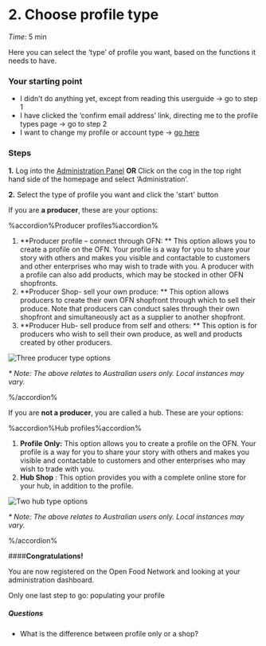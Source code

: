 # 2. Choose profile type

_Time_: 5 min

Here you can select the ‘type’ of profile you want, based on the functions it needs to have.  

### **Your starting point**
- I didn’t do anything yet, except from reading this userguide → go to step 1
- I have clicked the ‘confirm email address’ link, directing me to the profile types page → go to step 2
- I want to change my profile or account type → [go here](select-profile/change-account.md)

### **Steps**
**1.** Log into the [Administration Panel](https://openfoodnetwork.org.au/admin) **OR** Click on the cog in the top right hand side of the homepage and select ‘Administration’.

**2.** Select the type of profile you want and click the 'start' button


If you are **a producer**, these are your options:

%accordion%Producer profiles%accordion%

1. **Producer profile – connect through OFN: **
This option allows you to create a profile on the OFN. Your profile is a way for you to share your story with others and makes you visible and contactable to customers and other enterprises who may wish to trade with you. A producer with a profile can also add products, which may be stocked in other OFN shopfronts.
2. **Producer Shop- sell your own produce: **
This option allows producers to create their own OFN shopfront through which to sell their produce. Note that producers can conduct sales through their own shopfront and simultaneously act as a supplier to another shopfront.
3. **Producer Hub- sell produce from self and others: **
This option is for producers who wish to sell their own produce, as well and products created by other producers.


![](https://openfoodnetwork.org/wp-content/uploads/2015/05/Three-producer-types.png "Three producer type options")

_\* Note: The above relates to Australian users only. Local instances may vary._

%/accordion%


If you are **not a producer**, you are called a hub. These are your options:

%accordion%Hub profiles%accordion%

1. **Profile Only:**
    This option allows you to create a profile on the OFN. Your profile is a way for you to share your story with others and makes you visible and contactable to customers and other enterprises who may wish to trade with you.
2. **Hub Shop**
   : This option provides you with a complete online store for your hub, in addition to the profile.

![](https://openfoodnetwork.org/wp-content/uploads/2015/05/Two-hub-types.png "Two hub type options")

_\* Note: The above relates to Australian users only. Local instances may vary._
   
%/accordion%

####**Congratulations!** 

You are now registered on the Open Food Network and looking at your administration dashboard.

Only one last step to go: populating your profile

##### _Questions_
- What is the difference between profile only or a shop?





